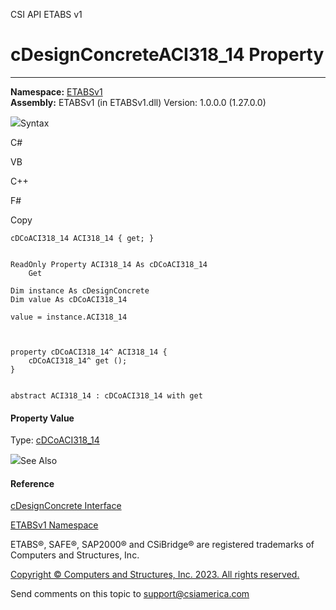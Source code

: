 ﻿

CSI API ETABS v1

# cDesignConcreteACI318_14 Property  
  
---  
  
**Namespace:** [ETABSv1](2780f1b8-2033-5289-2298-1cdb2a7508d9.htm)  
**Assembly:** ETABSv1 (in ETABSv1.dll) Version: 1.0.0.0 (1.27.0.0)

![](../icons/SectionExpanded.png)Syntax

C#

VB

C++

F#

Copy

    
    
    cDCoACI318_14 ACI318_14 { get; }
    
    
    ReadOnly Property ACI318_14 As cDCoACI318_14
    	Get
    
    Dim instance As cDesignConcrete
    Dim value As cDCoACI318_14
    
    value = instance.ACI318_14
    
    
    
    property cDCoACI318_14^ ACI318_14 {
    	cDCoACI318_14^ get ();
    }
    
    
    abstract ACI318_14 : cDCoACI318_14 with get
    

#### Property Value

Type: [cDCoACI318_14](609c97e4-7051-ee4a-f7cb-2c7df86a78f8.htm)

![](../icons/SectionExpanded.png)See Also

#### Reference

[cDesignConcrete Interface](692d8043-f8d2-9265-f110-3f37b97ae059.htm)

[ETABSv1 Namespace](2780f1b8-2033-5289-2298-1cdb2a7508d9.htm)

ETABS®, SAFE®, SAP2000® and CSiBridge® are registered trademarks of Computers
and Structures, Inc.  

[Copyright © Computers and Structures, Inc. 2023. All rights
reserved.](http://www.csiamerica.com)

Send comments on this topic to
[support@csiamerica.com](mailto:support%40csiamerica.com?Subject=CSI%20API%20ETABS%20v1)

